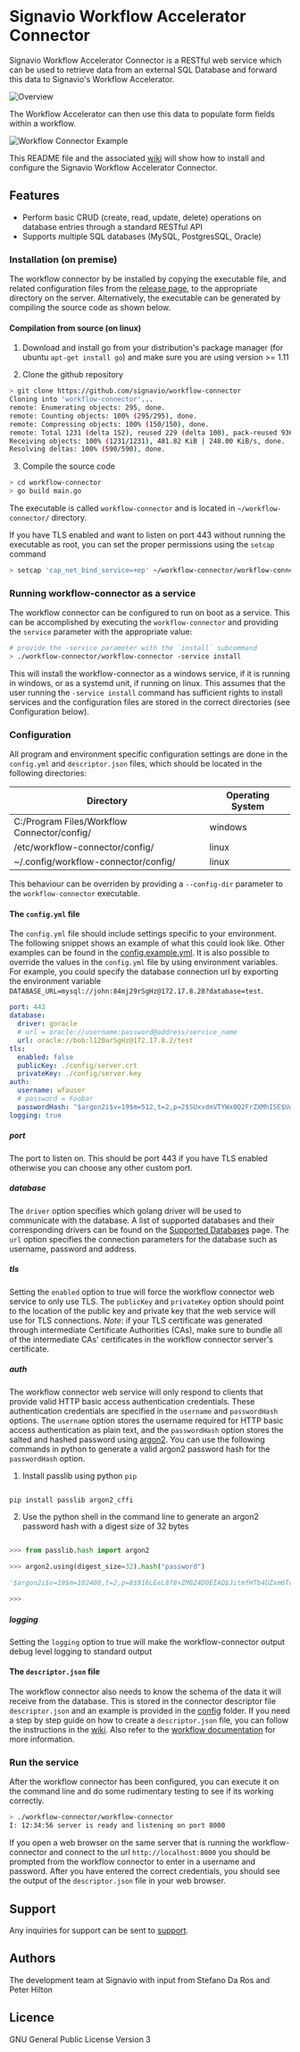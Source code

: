 # Signavio Workflow Accelerator Connector

Signavio Workflow Accelerator Connector is a RESTful web service which can be used to retrieve data from an external SQL Database and forward this data to Signavio's Workflow Accelerator.

![Overview](docs/images/connector-network-diagram.png?raw=true "Overview")

The Workflow Accelerator can then use this data to populate form fields within a workflow.

![Workflow Connector Example](docs/images/workflow-connector-example.gif?raw=true "Workflow Connector Example")

This README file and the associated [wiki](https://github.com/signavio/workflow-connector/wiki) will show how to install and configure the Signavio Workflow Accelerator Connector.

## Features

- Perform basic CRUD (create, read, update, delete) operations on database entries through a standard RESTful API
- Supports multiple SQL databases (MySQL, PostgresSQL, Oracle)

### Installation (on premise)

The workflow connector by be installed by copying the executable file, and related configuration files from the [release page](https://github.com/signavio/workflow-connector/releases), to the appropriate directory on the server. Alternatively, the executable can be generated by compiling the source code as shown below.

#### Compilation from source (on linux)

1. Download and install go from your distribution's package manager (for ubuntu `apt-get install go`) and make sure you are using version >= 1.11

2. Clone the github repository

```sh
> git clone https://github.com/signavio/workflow-connector
Cloning into 'workflow-connector'...
remote: Enumerating objects: 295, done.
remote: Counting objects: 100% (295/295), done.
remote: Compressing objects: 100% (150/150), done.
remote: Total 1231 (delta 152), reused 229 (delta 100), pack-reused 936
Receiving objects: 100% (1231/1231), 481.82 KiB | 248.00 KiB/s, done.
Resolving deltas: 100% (590/590), done.
```

3. Compile the source code
```sh
> cd workflow-connector
> go build main.go
```

The executable is called `workflow-connector` and is located in `~/workflow-connector/` directory.

If you have TLS enabled and want to listen on port 443 without running the executable as root, you can set the proper permissions using the `setcap` command

```sh
> setcap 'cap_net_bind_service=+ep' ~/workflow-connector/workflow-connector
```

### Running workflow-connector as a service

The workflow connector can be configured to run on boot as a service. This can be accomplished by executing the `workflow-connector` and providing the `service` parameter with the appropriate value:

```sh
# provide the -service parameter with the `install` subcommand
> ./workflow-connector/workflow-connector -service install
```

This will install the workflow-connector as a windows service, if it is running in windows, or as a systemd unit,  if running on linux. This assumes that the user running the `-service install` command has sufficient rights to install services and the configuration files are stored in the correct directories (see Configuration below).

### Configuration

All program and environment specific configuration settings are done in the `config.yml` and `descriptor.json` files, which should be located in the following directories:

| Directory                                   | Operating System |
| ------------------------------------------- | ---------------- |
| C:/Program Files/Workflow Connector/config/ | windows          |
| /etc/workflow-connector/config/             | linux            |
| ~/.config/workflow-connector/config/        | linux            |

This behaviour can be overriden by providing a `--config-dir` parameter to the `workflow-connector` executable.

#### The `config.yml` file

The `config.yml` file should include settings specific to your environment. The following snippet shows an example of what this could look like. Other examples can be found in the [config.example.yml](https://github.com/signavio/workflow-connector/blob/master/config/config.example.yml). It is also possible to override the values in the `config.yml` file by using environment variables. For example, you could specify the database connection url by exporting the environment variable `DATABASE_URL=mysql://john:84mj29rSgHz@172.17.8.28?database=test`. 

```yml
port: 443
database:
  driver: goracle
  # url = oracle://username:password@address/service_name
  url: oracle://bob:l120arSgHz@172.17.8.2/test
tls:
  enabled: false
  publicKey: ./config/server.crt
  privateKey: ./config/server.key
auth:
  username: wfauser
  # password = Foobar
  passwordHash: "$argon2i$v=19$m=512,t=2,p=2$SUxvdmVTYWx0Q2FrZXMhISE$UgSWnBB5OkdqMAu+OfvwNLVMUijMnnmVm0kRSfmS9E8"
logging: true
```

##### port

The port to listen on. This should be port 443 if you have TLS enabled otherwise you can choose any other custom port.

##### database

The `driver` option specifies which golang driver will be used to communicate with the database. A list of supported databases and their corresponding drivers can be found on the [Supported Databases](https://github.com/signavio/workflow-connector/wiki/Supported-Databases) page. The `url` option specifies the connection parameters for the database such as username, password and address.

##### tls

Setting the `enabled` option to true will force the workflow connector web service to only use TLS. The `publicKey` and `privateKey` option should point to the location of the public key and private key that the web service will use for TLS connections. *Note*: if your TLS certificate was generated through intermediate Certificate Authorities (CAs), make sure to bundle all of the intermediate CAs' certificates in the workflow connector server's certificate. 

##### auth

The workflow connector web service will only respond to clients that provide valid HTTP basic access authentication credentials. These authentication credentials are specified in the `username` and `passwordHash` options. The `username` option stores the username required for HTTP basic access authentication as plain text, and the `passwordHash` option stores the salted and hashed password using [argon2](https://passlib.readthedocs.io/en/stable/lib/passlib.hash.argon2.html). You can use the following commands in python to generate a valid argon2 password hash for the `passwordHash` option.

1. Install passlib using python `pip`

```sh

pip install passlib argon2_cffi

```

2. Use the python shell in the command line to generate an argon2 password hash with a digest size of 32 bytes

```python

>>> from passlib.hash import argon2

>>> argon2.using(digest_size=32).hash("password")

'$argon2i$v=19$m=102400,t=2,p=8$916LEeL8f8+ZM8Z4D0EIAQ$JitmfHTb4UZxm6TqgPLdG9Sbqn5U3LHnrfO9qp3ni6U'

>>> 

```

##### logging

Setting the `logging` option to true will make the workflow-connector output debug level logging to standard output

#### The `descriptor.json` file

The workflow connector also needs to know the schema of the data it will receive from the database. This is stored in the connector descriptor file `descriptor.json` and an example is provided in the [config](https://github.com/signavio/workflow-connector/blob/master/config/descriptor.json) folder. If you need a step by step guide on how to create a `descriptor.json` file, you can follow the instructions in the [wiki](https://github.com/signavio/workflow-connector/wiki/Creating-Descriptor-File). Also refer to the [workflow documentation](https://docs.signavio.com/userguide/workflow/en/integration/connectors.html#connector-descriptor) for more information. 

### Run the service

After the workflow connector has been configured, you can execute it on the command line and do some rudimentary testing to see if its working correctly.

```sh
> ./workflow-connector/workflow-connector
I: 12:34:56 server is ready and listening on port 8000
```
If you open a web browser on the same server that is running the workflow-connector and connect to the url `http://localhost:8000` you should be prompted from the workflow connector to enter in a username and password. After you have entered the correct credentials, you should see the output of the `descriptor.json` file in your web browser.

## Support

Any inquiries for support can be sent to [support](mailto:support@signavio.com). 

## Authors

The development team at Signavio with input from Stefano Da Ros and Peter Hilton 

## Licence

GNU General Public License Version 3
